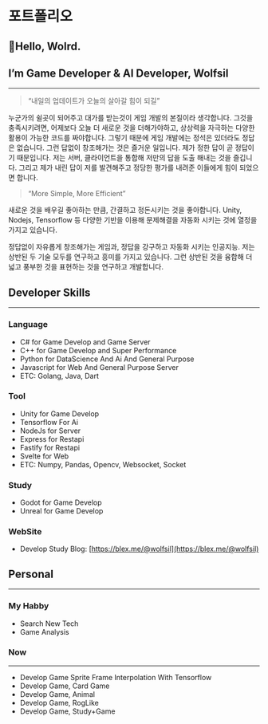 # 포트폴리오

## 👋Hello, Wolrd.

## I’m Game Developer & AI Developer, Wolfsil

---

> “내일의 업데이트가 오늘의 살아갈 힘이 되길”
> 

누군가의 쉴곳이 되어주고 대가를 받는것이 게임 개발의 본질이라 생각합니다. 그것을 충족시키려면, 어제보다 오늘 더 새로운 것을 더해가야하고, 상상력을 자극하는 다양한 활용이 가능한 코드를 짜야합니다. 그렇기 때문에 게임 개발에는 정석은 있더라도 정답은 없습니다. 그런 답없이 창조해가는 것은 즐거운 일입니다. 제가 정한 답이 곧 정답이기 때문입니다. 저는 서버, 클라이언트을 통합해 저만의 답을 도출 해내는 것을 즐깁니다. 그리고 제가 내린 답이 저를 발견해주고 정당한 평가를 내려준 이들에게 힘이 되었으면 합니다.

> “More Simple, More Efficient”
> 

새로운 것을 배우길 좋아하는 만큼, 간결하고 정돈시키는 것을 좋아합니다. Unity, Nodejs, Tensorflow 등 다양한 기반을 이용해 문제해결을 자동화 시키는 것에 열정을 가지고 있습니다.  

정답없이 자유롭게 창조해가는 게임과, 정답을 강구하고 자동화 시키는 인공지능. 저는 상반된 두 기술 모두를 연구하고 흥미를 가지고 있습니다. 그런 상반된 것을 융합해 더 넓고 풍부한 것을 표현하는 것을 연구하고 개발합니다. 

## Developer Skills

---

### Language

- C# for Game Develop and Game Server
- C++ for Game Develop and Super Performance
- Python for DataScience And Ai And General Purpose
- Javascript for Web And General Purpose Server
- ETC: Golang, Java, Dart

### Tool

- Unity for Game Develop
- Tensorflow For Ai
- NodeJs for Server
- Express for Restapi
- Fastify for Restapi
- Svelte for Web
- ETC: Numpy, Pandas, Opencv, Websocket, Socket

### Study

- Godot for Game Develop
- Unreal for Game Develop

### WebSite

- Develop Study Blog: [https://blex.me/@wolfsil](https://blex.me/@wolfsil)

## Personal

---

### My Habby

- Search New Tech
- Game Analysis

### Now

---

- Develop Game Sprite Frame Interpolation With Tensorflow
- Develop Game, Card Game
- Develop Game, Animal
- Develop Game, RogLike
- Develop Game, Study+Game
